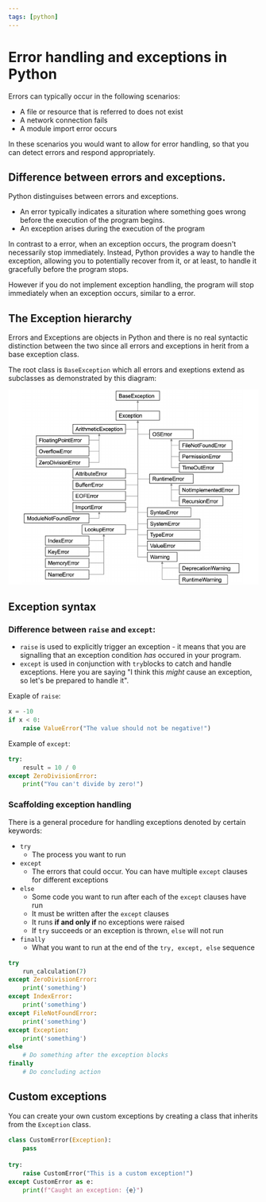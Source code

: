 ```yaml
---
tags: [python]
---
```


# Error handling and exceptions in Python

Errors can typically occur in the following scenarios:

- A file or resource that is referred to does not exist
- A network connection fails
- A module import error occurs

In these scenarios you would want to allow for error handling, so that you can
detect errors and respond appropriately.

## Difference between errors and exceptions.

Python distinguises between errors and exceptions.

- An error typically indicates a situration where something goes wrong before
  the execution of the program begins.
- An exception arises during the execution of the program

In contrast to a error, when an exception occurs, the program doesn't
necessarily stop immediately. Instead, Python provides a way to handle the
exception, allowing you to potentially recover from it, or at least, to handle
it gracefully before the program stops.

However if you do not implement exception handling, the program will stop
immediately when an exception occurs, similar to a error.

## The Exception hierarchy

Errors and Exceptions are objects in Python and there is no real syntactic
distinction between the two since all errors and exceptions in herit from a base
exception class.

The root class is `BaseException` which all errors and exeptions extend as
subclasses as demonstrated by this diagram:

![](/img/python-exception-hierarchy.png)

## Exception syntax

### Difference between `raise` and `except`:

- `raise` is used to explicitly trigger an exception - it means that you are
  signalling that an exception condition _has_ occured in your program.
- `except` is used in conjunction with `try`blocks to catch and handle
  exceptions. Here you are saying "I think this _might_ cause an exception, so
  let's be prepared to handle it".

Exaple of `raise`:

```py
x = -10
if x < 0:
    raise ValueError("The value should not be negative!")
```

Example of `except`:

```py
try:
    result = 10 / 0
except ZeroDivisionError:
    print("You can't divide by zero!")

```

### Scaffolding exception handling

There is a general procedure for handling exceptions denoted by certain
keywords:

- `try`
  - The process you want to run
- `except`
  - The errors that could occur. You can have multiple `except` clauses for
    different exceptions
- `else`
  - Some code you want to run after each of the `except` clauses have run
  - It must be written after the `except` clauses
  - It runs **if and only if** no exceptions were raised
  - If `try` succeeds or an exception is thrown, `else` will not run
- `finally`
  - What you want to run at the end of the `try, except, else` sequence

```py
try
    run_calculation(7)
except ZeroDivisionError:
    print('something')
except IndexError:
    print('something')
except FileNotFoundError:
    print('something')
except Exception:
    print('something')
else
    # Do something after the exception blocks
finally
    # Do concluding action
```

## Custom exceptions

You can create your own custom exceptions by creating a class that inherits from
the `Exception` class.

```py
class CustomError(Exception):
    pass

try:
    raise CustomError("This is a custom exception!")
except CustomError as e:
    print(f"Caught an exception: {e}")
```
